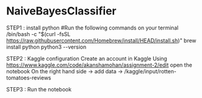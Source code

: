 # NaiveBayesClassifier

STEP1 : install python
#Run the following commands on your terminal
/bin/bash -c "$(curl -fsSL https://raw.githubusercontent.com/Homebrew/install/HEAD/install.sh)"
brew install python
python3 --version

STEP2 : Kaggle configuration
Create an account in Kaggle
Using https://www.kaggle.com/code/akanshamohan/assignment-2/edit open the notebook
On the right hand side -> add data -> /kaggle/input/rotten-tomatoes-reviews

STEP3 : Run the notebook
